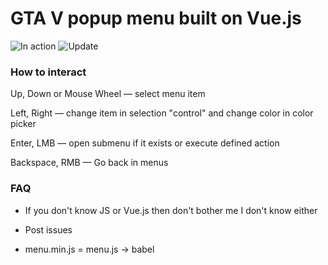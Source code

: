 # GTA V popup menu built on Vue.js

![In action](http://i.imgur.com/CejVRFb.gif)
![Update](http://i.imgur.com/5uNAo5f.png)

### How to interact

Up, Down or Mouse Wheel — select menu item

Left, Right — change item in selection "control" and change color in color picker

Enter, LMB — open submenu if it exists or execute defined action

Backspace, RMB — Go back in menus

### FAQ

- If you don't know JS or Vue.js then don't bother me I don't know either

- Post issues

- menu.min.js = menu.js -> babel
